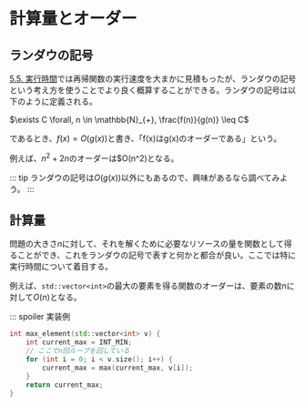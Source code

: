 # 計算量とオーダー
## ランダウの記号
[5.5. 実行時間](../chapter-5/exec-time.md)では再帰関数の実行速度を大まかに見積もったが、ランダウの記号という考え方を使うことでより良く概算することができる。ランダウの記号は以下のように定義される。

$\exists C \forall, n \in \mathbb{N}_{+}, \frac{f(n)}{g(n)} \leq C$

であるとき、$f(x) = O(g(x))$と書き、「f(x)はg(x)のオーダーである」という。

例えば、$n^2+2n$のオーダーは$O(n^2)となる。

::: tip
ランダウの記号は$O(g(x))$以外にもあるので、興味があるなら調べてみよう。
:::

## 計算量
問題の大きさ$n$に対して、それを解くために必要なリソースの量を関数として得ることができ、これをランダウの記号で表すと何かと都合が良い。ここでは特に実行時間について着目する。

例えば、`std::vector<int>`の最大の要素を得る関数のオーダーは、要素の数$n$に対して$O(n)$となる。

::: spoiler 実装例
```cpp
int max_element(std::vector<int> v) {
    int current_max = INT_MIN;
    // ここでn回ループを回している
    for (int i = 0; i < v.size(); i++) {
        current_max = max(current_max, v[i]);
    }
    return current_max;
}
```
